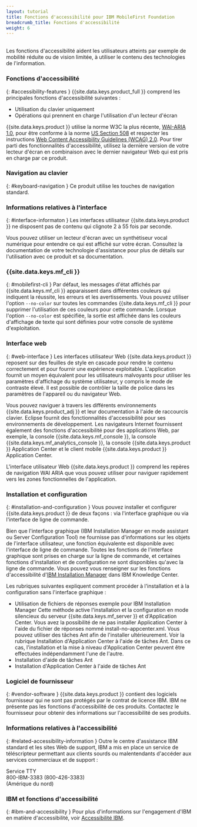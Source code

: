 ```yaml
---
layout: tutorial
title: Fonctions d'accessibilité pour IBM MobileFirst Foundation
breadcrumb_title: Fonctions d'accessibilité
weight: 6
---
```

<!-- NLS_CHARSET=UTF-8 -->
<br/>
Les fonctions d'accessibilité aident les utilisateurs atteints par exemple de mobilité réduite ou de vision limitée, à utiliser le contenu des technologies de l'information.

### Fonctions d'accessibilité
{: #accessibility-features }
{{site.data.keys.product_full }} comprend les principales fonctions d'accessibilité suivantes :

* Utilisation du clavier uniquement
* Opérations qui prennent en charge l'utilisation d'un lecteur d'écran

{{site.data.keys.product }} utilise la norme W3C la plus récente, [WAI-ARIA
1.0](http://www.w3.org/TR/wai-aria/), pour être conforme à la norme [US Section 508](http://www.access-board.gov/guidelines-and-standards/communications-and-it/about-the-section-508-standards/section-508-standards) et respecter les instructions [Web Content Accessibility Guidelines (WCAG) 2.0](http://www.w3.org/TR/WCAG20/). Pour tirer parti des fonctionnalités d'accessibilité, utilisez la dernière version de votre lecteur d'écran en combinaison avec le dernier navigateur Web qui est pris en charge par ce produit.

### Navigation au clavier
{: #keyboard-navigation }
Ce produit utilise les touches de navigation standard.

### Informations relatives à l'interface
{: #interface-informaton }
Les interfaces utilisateur {{site.data.keys.product }} ne disposent pas de contenu qui clignote 2 à 55 fois par seconde.

Vous pouvez utiliser un lecteur d'écran avec un synthétiseur vocal numérique pour entendre ce qui est affiché sur votre écran. Consultez la documentation de votre technologie d'assistance pour plus de détails sur l'utilisation avec ce produit et sa documentation.

### {{site.data.keys.mf_cli }}
{: #mobilefirst-cli }
Par défaut, les messages d'état affichés par
{{site.data.keys.mf_cli }} apparaissent dans différentes couleurs qui
indiquent la réussite, les erreurs et les avertissements. Vous pouvez utiliser l'option `--no-color` sur toutes les commandes {{site.data.keys.mf_cli }} pour supprimer l'utilisation de ces couleurs pour cette commande. Lorsque l'option `--no-color` est spécifiée, la sortie est affichée dans les couleurs d'affichage de texte qui sont définies pour votre console de système d'exploitation.

### Interface web 
{: #web-interface }
Les interfaces utilisateur Web {{site.data.keys.product }} reposent sur des feuilles de style en cascade pour rendre le contenu correctement et pour fournir une expérience exploitable. L'application fournit un moyen équivalent pour les utilisateurs malvoyants pour utiliser les paramètres d'affichage du système utilisateur, y compris le mode de contraste élevé. Il est possible de contrôler la taille de
police dans les paramètres de l'appareil ou du navigateur Web.

Vous pouvez naviguer à travers les différents environnements {{site.data.keys.product_adj }} et leur documentation à l'aide de raccourcis clavier. Eclipse fournit des fonctionnalités d'accessibilité pour ses environnements de développement. Les navigateurs Internet fournissent également des fonctions d'accessibilité pour des applications Web, par exemple, la console {{site.data.keys.mf_console }}, la console {{site.data.keys.mf_analytics_console }}, la console {{site.data.keys.product }} Application Center et le client mobile {{site.data.keys.product }} Application Center.

L'interface utilisateur Web {{site.data.keys.product }} comprend les repères de navigation WAI ARIA que vous pouvez utiliser pour naviguer rapidement vers les zones fonctionnelles de l'application.

### Installation et configuration
{: #installation-and-configuration }
Vous pouvez installer et configurer
{{site.data.keys.product }} de deux façons : via l'interface graphique
ou via l'interface de ligne de commande.

Bien que l'interface graphique (IBM Installation Manager en mode assistant ou Server
Configuration Tool) ne fournisse pas d'informations sur les objets de l'interface utilisateur, une fonction équivalente est disponible avec l'interface
de ligne de commande. Toutes les fonctions de l'interface graphique sont prises en charge sur la ligne de commande, et certaines fonctions d'installation
et de configuration ne sont disponibles qu'avec la ligne de commande. Vous pouvez vous renseigner sur les fonctions d'accessibilité d'[IBM Installation Manager](http://www.ibm.com/support/knowledgecenter/SSDV2W/im_family_welcome.html?lang=en&view=kc) dans IBM Knowledge Center.

Les rubriques suivantes expliquent comment procéder à l'installation et à la configuration sans l'interface graphique :

* Utilisation de fichiers de réponses exemple pour IBM Installation Manager
Cette méthode active l'installation et la configuration en mode silencieux du serveur {{site.data.keys.mf_server }} et d'Application Center. Vous avez la possibilité de ne pas installer Application Center à l'aide du fichier de réponses nommé install-no-appcenter.xml. Vous pouvez utiliser des tâches Ant afin de l'installer ultérieurement. Voir la rubrique Installation d'Application Center à l'aide de tâches Ant. Dans ce cas, l'installation et la mise à niveau d'Application Center peuvent être effectuées indépendamment l'une de l'autre.
* Installation d'aide de tâches Ant
* Installation d'Application Center à l'aide de tâches Ant

### Logiciel de fournisseur
{: #vendor-software }
{{site.data.keys.product }} contient
des logiciels fournisseur qui ne sont pas protégés par le contrat de licence IBM. IBM ne présente pas les fonctions d'accessibilité de ces produits. Contactez le fournisseur pour obtenir des informations
sur l'accessibilité de ses produits.

### Informations relatives à l'accessibilité
{: #related-accessibility-information }
Outre le centre d'assistance IBM standard et les sites Web de support, IBM a mis en place un service de téléscripteur permettant aux clients sourds ou malentendants d'accéder aux services commerciaux et de support :

Service TTY  
800-IBM-3383 (800-426-3383)  
(Amérique du nord)

### IBM et fonctions d'accessibilité
{: #ibm-and-accessibility }
Pour plus d'informations sur l'engagement d'IBM en matière d'accessibilité, voir
[Accessibilité IBM](http://www.ibm.com/able).


